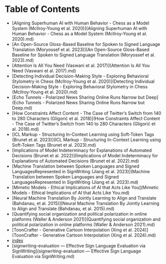# Table of Contents
- [Aligning Superhuman AI with Human Behavior - Chess as a Model System (McIlroy-Young et al. 2020)](Aligning Superhuman AI with Human Behavior - Chess as a Model System (McIlroy-Young et al. 2020).md)
- [An Open-Source Gloss-Based Baseline for Spoken to Signed Language Translation (Moryossef et al. 2023)](An Open-Source Gloss-Based Baseline for Spoken to Signed Language Translation (Moryossef et al. 2023).md)
- [Attention Is All You Need (Vaswani et al. 2017)](Attention Is All You Need (Vaswani et al. 2017).md)
- [Detecting Individual Decision-Making Style - Exploring Behavioral Stylometry in Chess (McIlroy-Young et al. 2020)](Detecting Individual Decision-Making Style - Exploring Behavioral Stylometry in Chess (McIlroy-Young et al. 2020).md)
- [Echo Tunnels - Polarized News Sharing Online Runs Narrow but Deep](Echo Tunnels - Polarized News Sharing Online Runs Narrow but Deep.md)
- [How Constraints Affect Content - The Case of Twitter’s Switch from 140 to 280 Characters (Gligorić et al.  2018)](How Constraints Affect Content - The Case of Twitter’s Switch from 140 to 280 Characters (Gligorić et al.  2018).md)
- [ICL Markup - Structuring In-Context Learning using Soft-Token Tags (Brunet et al. 2023)](ICL Markup - Structuring In-Context Learning using Soft-Token Tags (Brunet et al. 2023).md)
- [Implications of Model Indeterminacy for Explanations of Automated Decisions (Brunet et al.  2022)](Implications of Model Indeterminacy for Explanations of Automated Decisions (Brunet et al.  2022).md)
- [Machine Translation between Spoken Languages and Signed LanguagesRepresented in SignWriting (Jiang et al. 2023)](Machine Translation between Spoken Languages and Signed LanguagesRepresented in SignWriting (Jiang et al. 2023).md)
- [Mimetic Models - Ethical Implications of AI that Acts Like You](Mimetic Models - Ethical Implications of AI that Acts Like You.md)
- [Neural Machine Translation By Jointly Learning to Align and Translate (Bahdanau, et al. 2015)](Neural Machine Translation By Jointly Learning to Align and Translate (Bahdanau, et al. 2015).md)
- [Quantifying social organization and political polarization in online platforms (Waller & Anderson 2021)](Quantifying social organization and political polarization in online platforms (Waller & Anderson 2021).md)
- [ToonCrafter - Generative Cartoon Interpolation (Xing et al. 2024)](ToonCrafter - Generative Cartoon Interpolation (Xing et al. 2024).md)
- [index](index.md)
- [signwriting-evaluation — Effective Sign Language Evaluation via SignWriting](signwriting-evaluation — Effective Sign Language Evaluation via SignWriting.md)
